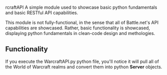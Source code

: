 rcraftAPI
A simple module used to showcase basic python fundamentals and basic RESTful API capabilities.

This module is not fully-functional, in the sense that all of Battle.net's API capabilities are showcased. Rather, basic functionality is showcased, displaying python fundamentals in clean-code design and methologies.

## Functionality
If you execute the WarcraftAPI.py python file, you'll notice it will pull all of the World of Warcraft realms and convert them into python **Server** objects.


